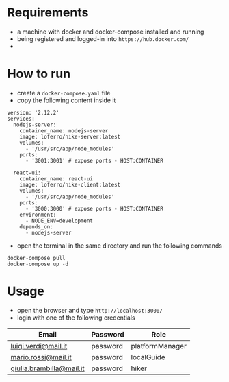 
# Requirements
- a machine with docker and docker-compose installed and running
- being registered and logged-in into `https://hub.docker.com/`
- 
# How to run
- create a `docker-compose.yaml` file
- copy the following content inside it
```
version: '2.12.2'
services:
  nodejs-server:
    container_name: nodejs-server
    image: loferro/hike-server:latest
    volumes:
      - '/usr/src/app/node_modules'
    ports:
      - '3001:3001' # expose ports - HOST:CONTAINER

  react-ui:
    container_name: react-ui
    image: loferro/hike-client:latest
    volumes:
      - '/usr/src/app/node_modules'
    ports:
      - '3000:3000' # expose ports - HOST:CONTAINER
    environment:
      - NODE_ENV=development
    depends_on:
      - nodejs-server
```

- open the terminal in the same directory and run the following commands
```
docker-compose pull
docker-compose up -d
```

# Usage

- open the browser and type `http://localhost:3000/`
- login with one of the following credentials

| Email | Password | Role |
| --- | ----------- | ----------|
| luigi.verdi@mail.it | password | platformManager |
| mario.rossi@mail.it | password | localGuide |
| giulia.brambilla@mail.it | password | hiker |
